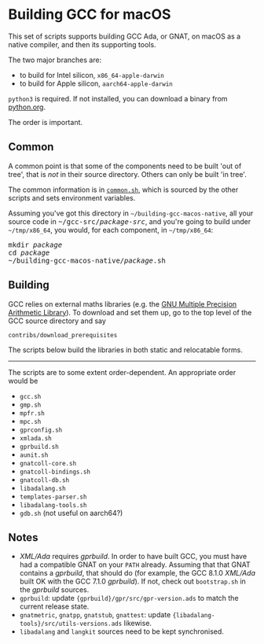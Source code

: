 # Building GCC for macOS #

This set of scripts supports building GCC Ada, or GNAT, on macOS as a native compiler, and then its supporting tools.

The two major branches are:

* to build for Intel silicon, `x86_64-apple-darwin`
* to build for Apple silicon, `aarch64-apple-darwin`

`python3` is required. If not installed, you can download a binary from [python.org](https://www.python.org).

The order is important.

## Common ##

A common point is that some of the components need to be built 'out of tree', that is *not* in their source directory. Others can only be built 'in tree'.

The common information is in [`common.sh`](common.sh), which is sourced by the other scripts and sets environment variables.

Assuming you've got this directory in `~/building-gcc-macos-native`, all your source code in <tt>~/gcc-src/<i>package-src</i></tt>, and you're going to build under `~/tmp/x86_64`, you would, for each component, in `~/tmp/x86_64`:

<pre>
mkdir <i>package</i>
cd <i>package</i>
~/building-gcc-macos-native/<i>package</i>.sh
</pre>

## Building ##

GCC relies on external maths libraries (e.g. the [GNU Multiple Precision Arithmetic Library][GMP]). To download and set them up, go to the top level of the GCC source directory and say
```
contribs/download_prerequisites
```
The scripts below build the libraries in both static and relocatable forms.

[GMP]: https://gmplib.org

----

The scripts are to some extent order-dependent. An appropriate order
would be

* `gcc.sh`
* `gmp.sh`
* `mpfr.sh`
* `mpc.sh`
* `gprconfig.sh`
* `xmlada.sh`
* `gprbuild.sh`
* `aunit.sh`
* `gnatcoll-core.sh`
* `gnatcoll-bindings.sh`
* `gnatcoll-db.sh`
* `libadalang.sh`
* `templates-parser.sh`
* `libadalang-tools.sh`
* `gdb.sh` (not useful on aarch64?)

## Notes ##

* *XML/Ada* requires *gprbuild*. In order to have built GCC, you must have had a compatible GNAT on your `PATH` already. Assuming that that GNAT contains a *gprbuild*, that should do (for example, the GCC 8.1.0 *XML/Ada* built OK with the GCC 7.1.0 *gprbuild*). If not, check out `bootstrap.sh` in the *gprbuild* sources.
* `gprbuild`: update `{gprbuild}/gpr/src/gpr-version.ads` to match the current release state.
* `gnatmetric`, `gnatpp`, `gnatstub`, `gnattest`: update `{libadalang-tools}/src/utils-versions.ads` likewise.
* `libadalang` and `langkit` sources need to be kept synchronised.
